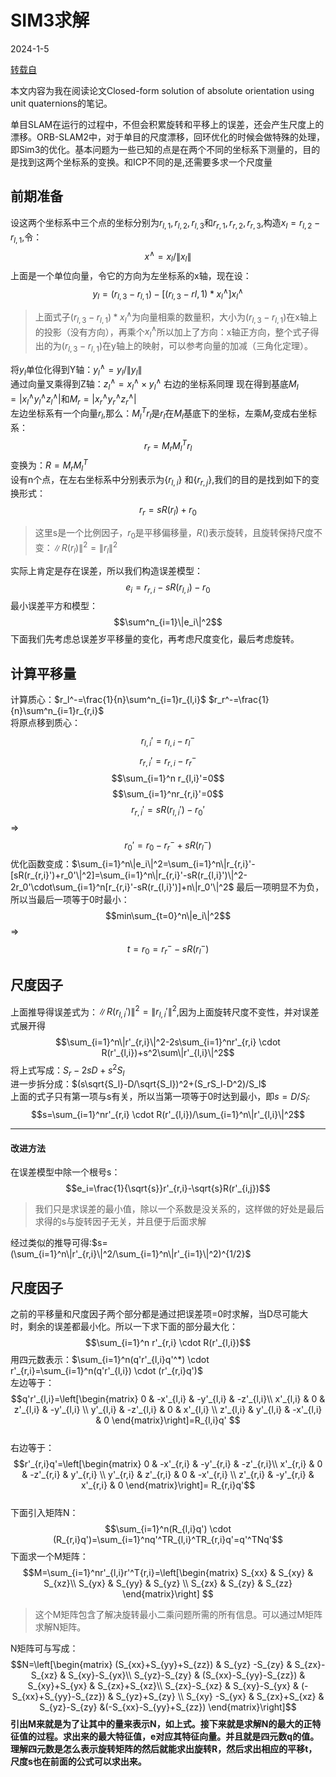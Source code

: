 

# SIM3求解

2024-1-5

[转载自](https://note.youdao.com/ynoteshare/index.html?id=76a1d9452a3b6371464dd9b2745f5a2a)

本文内容为我在阅读论文Closed-form solution of absolute orientation using unit quaternions的笔记。  

单目SLAM在运行的过程中，不但会积累旋转和平移上的误差，还会产生尺度上的漂移。ORB-SLAM2中，对于单目的尺度漂移，回环优化的时候会做特殊的处理，即Sim3的优化。基本问题为一些已知的点是在两个不同的坐标系下测量的，目的是找到这两个坐标系的变换。和ICP不同的是,还需要多求一个尺度量
## 前期准备
设这两个坐标系中三个点的坐标分别为$r_{l,1},r_{l,2},r_{l,3}$和$r_{r,1},r_{r,2},r_{r,3}$,构造$x_l=r_{l,2}-r_{l,1}$,令： $$x^\wedge=x_l/\|x_l\|$$ 
上面是一个单位向量，令它的方向为左坐标系的x轴，现在设： $$y_l=(r_{l,3}-r_{l,1})-[(r_{l,3}-r{l,1})*x_l^\wedge]x_l^\wedge$$   
>上面式子$(r_{l,3}-r_{l,1})*x_l^\wedge$为向量相乘的数量积，大小为$(r_{l,3}-r_{l,1})$在x轴上的投影（没有方向），再乘个$x_l^\wedge$所以加上了方向：x轴正方向，整个式子得出的为$(r_{l,3}-r_{l,1})$在y轴上的映射，可以参考向量的加减（三角化定理）。

将$y_l$单位化得到Y轴：$y_l^\wedge=y_l/\|y_l\|$  
通过向量叉乘得到Z轴：$z_l^\wedge=x_l^\wedge \times y_l^\wedge$
右边的坐标系同理
现在得到基底$M_l=|x_l^\wedge y_l^\wedge z_l^\wedge|$和$M_r=|x_r^\wedge y_r^\wedge z_r^\wedge|$  
左边坐标系有一个向量$r_l$,那么：$M_l^Tr_l$是$r_l$在$M_l$基底下的坐标，左乘$M_r$变成右坐标系： $$r_r=M_rM_l^Tr_l$$ 变换为：$R=M_rM_l^T$  
设有n个点，在左右坐标系中分别表示为$\{r_{l,i}\}$ 和$\{r_{r,j}\}$,我们的目的是找到如下的变换形式： $$r_r=sR(r_l)+r_0$$ 
>这里s是一个比例因子，$r_0$是平移偏移量，$R()$表示旋转，且旋转保持尺度不变：$\|R(r_l)\|^2=\|r_l\|^2$

实际上肯定是存在误差，所以我们构造误差模型： $$e_i=r_{r,i}-sR(r_{l,i})-r_0$$ 
最小误差平方和模型： $$\sum^n_{i=1}\|e_i\|^2$$ 
下面我们先考虑总误差岁平移量的变化，再考虑尺度变化，最后考虑旋转。
## 计算平移量
计算质心：$r_l^-=\frac{1}{n}\sum^n_{i=1}r_{l,i}$ $r_r^-=\frac{1}{n}\sum^n_{i=1}r_{r,i}$  
将原点移到质心： $$r_{l,i}'=r_{l,i}-r^-_l$$ $$r_{r,i}'=r_{r,i}-r^-_r$$  $$\sum_{i=1}^n r_{l,i}'=0$$  $$\sum_{i=1}^nr_{r,i}'=0$$  $$r_{r,i}'=sR(r_{l,i}')-r_0'$$ $\Longrightarrow$ $$r_0'=r_0-r_r^-+sR(r_l^-)$$ 
优化函数变成：$\sum_{i=1}^n\|e_i\|^2=\sum_{i=1}^n\|r_{r,i}'-[sR(r_{r,i}')+r_0'\|^2]=\sum_{i=1}^n\|r_{r,i}'-sR(r_{l,i}')\|^2-2r_0'\cdot\sum_{i=1}^n[r_{r,i}'-sR(r_{l,i}')]+n\|r_0'\|^2$
最后一项明显不为负，所以当最后一项等于0时最小： $$min\sum_{t=0}^n\|e_i\|^2$$ $\Longrightarrow$ $$t=r_0=r_r^--sR(r_l^-)$$ 
## 尺度因子
上面推导得误差式为：$\|R(r_{l,i}')\|^2=\|r_{l,i}'\|^2$,因为上面旋转尺度不变性，并对误差式展开得 $$\sum_{i=1}^n\|r'_{r,i}\|^2-2s\sum_{i=1}^nr'_{r,i} \cdot R(r'_{l,i})+s^2\sum\|r'_{l,i}\|^2$$ 
将上式写成：$S_r-2sD+s^2S_l$  
进一步拆分成：$(s\sqrt{S_l}-D/\sqrt{S_l})^2+(S_rS_l-D^2)/S_l$   
上面的式子只有第一项与s有关，所以当第一项等于0时达到最小，即$s=D/S_l$: $$s=\sum_{i=1}^nr'_{r,i} \cdot R(r'_{l,i})/\sum_{i=1}^n\|r'_{l,i}\|^2$$
***
#### 改进方法
在误差模型中除一个根号s： $$e_i=\frac{1}{\sqrt{s}}r'_{r,i}-\sqrt{s}R(r'_{i,j})$$ 
>我们只是求误差的最小值，除以一个系数是没关系的，这样做的好处是最后求得的s与旋转因子无关，并且便于后面求解

经过类似的推导可得:$s=(\sum_{i=1}^n\|r'_{r,i}\|^2/\sum_{i=1}^n\|r'_{i=1}\|^2)^{1/2}$
## 尺度因子
之前的平移量和尺度因子两个部分都是通过把误差项=0时求解，当D尽可能大时，剩余的误差都最小化。所以一下求下面的部分最大化： $$\sum_{i=1}^n r'_{r,i} \cdot R(r'_{l,i})$$ 
用四元数表示：$\sum_{i=1}^n(q'r'_{l,i}q'^*) \cdot r'_{r,i}=\sum_{i=1}^n(q'r'_{l,i}) \cdot (r'_{r,i}q')$   
左边等于：$$q'r'_{l,i}=\left[\begin{matrix}
   0 & -x'_{l,i} & -y'_{l,i} & -z'_{l,i}\\
   x'_{l,i} & 0 & z'_{l,i} & -y'_{l,i} \\
   y'_{l,i} & -z'_{l,i} & 0 & x'_{l,i} \\
  z'_{l,i} & y'_{l,i} & -x'_{l,i} & 0
  \end{matrix}\right]=R_{l,i}q' $$  
右边等于：
$$r'_{r,i}q'=\left[\begin{matrix}
   0 & -x'_{r,i} & -y'_{r,i} & -z'_{r,i}\\
   x'_{r,i} & 0 & -z'_{r,i} & y'_{r,i} \\
   y'_{r,i} & z'_{r,i} & 0 & -x'_{r,i} \\
  z'_{r,i} & -y'_{r,i} & x'_{r,i} & 0
  \end{matrix}\right]= R_{r,i}q'$$  
  下面引入矩阵N： $$\sum_{i=1}^n(R_{l,i}q') \cdot (R_{r,i}q')=\sum_{i=1}^nq'^TR_{l,i}^TR_{r,i}q'=q'^TNq'$$ 
  下面求一个M矩阵： $$M=\sum_{i=1}^nr'_{l,i}r'^T{r,i}=\left[\begin{matrix}
S_{xx} & S_{xy} & S_{xz}\\
S_{yx} & S_{yy} & S_{yz} \\
   S_{zx} & S_{zy} & S_{zz}
  \end{matrix}\right]
  $$   
>这个M矩阵包含了解决旋转最小二乘问题所需的所有信息。可以通过M矩阵求解N矩阵。

N矩阵可与写成： $$N=\left[\begin{matrix}
(S_{xx}+S_{yy}+S_{zz}) & S_{yz} -S_{zy} & S_{zx}-S_{xz} & S_{xy}-S_{yx}\\
S_{yz}-S_{zy} & (S_{xx}-S_{yy}-S_{zz}) & S_{xy}+S_{yx} & S_{zx}+S_{xz}\\
   S_{zx}-S_{xz} & S_{xy}-S_{yx} & (-S_{xx}+S_{yy}-S_{zz}) & S_{yz}+S_{zy}   \\
   S_{xy} -S_{yx} & S_{zx}+S_{xz} & S_{yz}-S_{zy} &(-S_{xx}-S_{yy}+S_{zz}) 
  \end{matrix}\right]$$ 
**引出M来就是为了让其中的量来表示N，如上式。接下来就是求解N的最大的正特征值的过程。求出来的最大特征值，e对应其特征向量。并且就是四元数q的值。理解四元数是怎么表示旋转矩阵的然后就能求出旋转R，然后求出相应的平移t，尺度s也在前面的公式可以求出来。**
